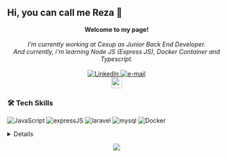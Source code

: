 ## Hi, you can call me Reza 👋

<p align="center">
    <b>Welcome to my page!</b><br><br>
    <i>
        I’m currently working at Cexup as Junior Back End Developer.<br>
        And currently, i'm learning Node JS (Express JS), Docker Container and Typescript.<br>
    </i>
  <br>
    <a href="https://www.linkedin.com/in/rezapfebriyan">
        <img src="https://img.shields.io/badge/LinkedIn-blue?style=flat-square&logo=linkedin" alt="LinkedIn">
    </a>
    <a href="mailto:rezaputrafebriyan@gmail.com">
        <img src="https://img.shields.io/badge/Email-blue?style=flat-square&logo=gmail&logoColor=white" alt="e-mail">
    </a>
  <br>
  <a href="https://www.instagram.com/rezapfebriyan/">
    <img src="https://img.shields.io/badge/instagram-%23E4405F.svg?&style=for-the-badge&logo=instagram&logoColor=white" height=25>
  </a>
</p>

### 🛠️ Tech Skills

![JavaScript](https://img.shields.io/badge/javascript-black?style=for-the-badge&logo=javascript)
![expressJS](https://img.shields.io/badge/express%20js-20232A?style=for-the-badge&logo=express&logoColor=yellow)
![laravel](https://img.shields.io/badge/Laravel-000000?style=for-the-badge&logo=laravel&logoColor=red)
![mysql](https://img.shields.io/badge/mysql-20232A?style=for-the-badge&logo=mysql&logoColor=blue)
![Docker](https://img.shields.io/badge/docker-black?style=for-the-badge&logo=docker)

<details>
<p align="center">
  <a href="https://github.com/rezapfebriyan">
    <img src="http://github-profile-summary-cards.vercel.app/api/cards/profile-details?username=rezapfebriyan&theme=transparent" />
  </a>
  <a href="https://github.com/rezapfebriyan">
    <img src="https://github-readme-streak-stats.herokuapp.com/?user=rezapfebriyan&hide_border=true&card_width=338&theme=transparent" />
  </a>
  <a href="https://github.com/rezapfebriyan">
    <img src="http://github-profile-summary-cards.vercel.app/api/cards/stats?username=rezapfebriyan&theme=transparent" />
  </a>
  <a href="https://github.com/rezapfebriyan">
    <img src="https://github-readme-stats.vercel.app/api/top-langs/?username=rezapfebriyan&langs_count=10&exclude_repo=&hide=jupyter%20notebook,vim%20script,cmake,makefile,batchfile,emacs%20lisp,css,html&layout=default&card_width=699&hide_border=true&theme=transparent" />
  </a>
</p>
</details>

<p align="center">
  <a href="https://github.com/rezapfebriyan">
    <img src="https://komarev.com/ghpvc/?username=rezapfebriyan&color=blue&style=flat)" />
  </a>
</p>
